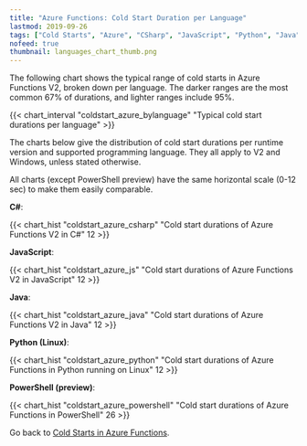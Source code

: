 ```yaml
---
title: "Azure Functions: Cold Start Duration per Language"
lastmod: 2019-09-26
tags: ["Cold Starts", "Azure", "CSharp", "JavaScript", "Python", "Java", "Azure Functions"]
nofeed: true
thumbnail: languages_chart_thumb.png
---
```


The following chart shows the typical range of cold starts in Azure Functions V2, broken down per language. The darker ranges are the most common 67% of durations, and lighter ranges include 95%.

{{< chart_interval
    "coldstart_azure_bylanguage"
    "Typical cold start durations per language" >}}

The charts below give the distribution of cold start durations per runtime version and supported programming language. They all apply to V2 and Windows, unless stated otherwise.

All charts (except PowerShell preview) have the same horizontal scale (0-12 sec) to make them easily comparable.

**C#**:

{{< chart_hist
     "coldstart_azure_csharp"
     "Cold start durations of Azure Functions V2 in C#"
     12 >}}

**JavaScript**:

{{< chart_hist
     "coldstart_azure_js"
     "Cold start durations of Azure Functions V2 in JavaScript"
     12 >}}

**Java**:

{{< chart_hist
     "coldstart_azure_java"
     "Cold start durations of Azure Functions V2 in Java"
     12 >}}

**Python (Linux)**:

{{< chart_hist
     "coldstart_azure_python"
     "Cold start durations of Azure Functions in Python running on Linux"
     12 >}}

**PowerShell (preview)**:

{{< chart_hist
     "coldstart_azure_powershell"
     "Cold start durations of Azure Functions in PowerShell"
     26 >}}

Go back to [Cold Starts in Azure Functions](/serverless/coldstarts/azure/).